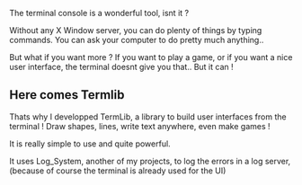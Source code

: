  
The terminal console is a wonderful tool, isnt it ?

Without any X Window server, you can do plenty of things by typing commands. You can ask your computer to do pretty much anything.. 

But what if you want more ? If you want to play a game, or if you want a nice user interface, the terminal doesnt give you that.. But it can !

## Here comes Termlib

Thats why I developped TermLib, a library to build user interfaces from the terminal !
Draw shapes, lines, write text anywhere, even make games !

It is really simple to use and quite powerful.

It uses Log_System, another of my projects, to log the errors in a log server, (because of course the terminal is already used for the UI)

